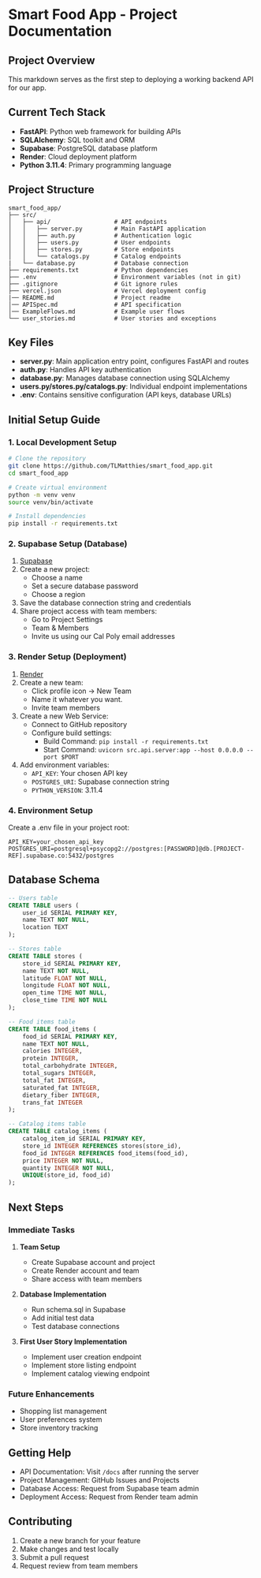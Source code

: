 # Smart Food App - Project Documentation

## Project Overview

This markdown serves as the first step to deploying a working backend API for our app.

## Current Tech Stack

- **FastAPI**: Python web framework for building APIs
- **SQLAlchemy**: SQL toolkit and ORM
- **Supabase**: PostgreSQL database platform
- **Render**: Cloud deployment platform
- **Python 3.11.4**: Primary programming language

## Project Structure

```
smart_food_app/
├── src/
│   ├── api/                  # API endpoints
│   │   ├── server.py         # Main FastAPI application
│   │   ├── auth.py           # Authentication logic
│   │   ├── users.py          # User endpoints
│   │   ├── stores.py         # Store endpoints
│   │   └── catalogs.py       # Catalog endpoints
|   └── database.py           # Database connection
├── requirements.txt          # Python dependencies
├── .env                      # Environment variables (not in git)
├── .gitignore                # Git ignore rules
├── vercel.json               # Vercel deployment config
|── README.md                 # Project readme
│── APISpec.md                # API specification
│── ExampleFlows.md           # Example user flows
└── user_stories.md           # User stories and exceptions
```

## Key Files

- **server.py**: Main application entry point, configures FastAPI and routes
- **auth.py**: Handles API key authentication
- **database.py**: Manages database connection using SQLAlchemy
- **users.py/stores.py/catalogs.py**: Individual endpoint implementations
- **.env**: Contains sensitive configuration (API keys, database URLs)

## Initial Setup Guide

### 1. Local Development Setup

```bash
# Clone the repository
git clone https://github.com/TLMatthies/smart_food_app.git
cd smart_food_app

# Create virtual environment
python -m venv venv
source venv/bin/activate

# Install dependencies
pip install -r requirements.txt
```

### 2. Supabase Setup (Database)

1. [Supabase](https://supabase.com/)
2. Create a new project:
   - Choose a name
   - Set a secure database password
   - Choose a region
3. Save the database connection string and credentials
4. Share project access with team members:
   - Go to Project Settings
   - Team & Members
   - Invite us using our Cal Poly email addresses

### 3. Render Setup (Deployment)

1. [Render](https://render.com/)
2. Create a new team:
   - Click profile icon → New Team
   - Name it whatever you want.
   - Invite team members
3. Create a new Web Service:
   - Connect to GitHub repository
   - Configure build settings:
     - Build Command: `pip install -r requirements.txt`
     - Start Command: `uvicorn src.api.server:app --host 0.0.0.0 --port $PORT`
4. Add environment variables:
   - `API_KEY`: Your chosen API key
   - `POSTGRES_URI`: Supabase connection string
   - `PYTHON_VERSION`: 3.11.4

### 4. Environment Setup

Create a .env file in your project root:

```
API_KEY=your_chosen_api_key
POSTGRES_URI=postgresql+psycopg2://postgres:[PASSWORD]@db.[PROJECT-REF].supabase.co:5432/postgres
```

## Database Schema

```sql
-- Users table
CREATE TABLE users (
    user_id SERIAL PRIMARY KEY,
    name TEXT NOT NULL,
    location TEXT
);

-- Stores table
CREATE TABLE stores (
    store_id SERIAL PRIMARY KEY,
    name TEXT NOT NULL,
    latitude FLOAT NOT NULL,
    longitude FLOAT NOT NULL,
    open_time TIME NOT NULL,
    close_time TIME NOT NULL
);

-- Food items table
CREATE TABLE food_items (
    food_id SERIAL PRIMARY KEY,
    name TEXT NOT NULL,
    calories INTEGER,
    protein INTEGER,
    total_carbohydrate INTEGER,
    total_sugars INTEGER,
    total_fat INTEGER,
    saturated_fat INTEGER,
    dietary_fiber INTEGER,
    trans_fat INTEGER
);

-- Catalog items table
CREATE TABLE catalog_items (
    catalog_item_id SERIAL PRIMARY KEY,
    store_id INTEGER REFERENCES stores(store_id),
    food_id INTEGER REFERENCES food_items(food_id),
    price INTEGER NOT NULL,
    quantity INTEGER NOT NULL,
    UNIQUE(store_id, food_id)
);
```

## Next Steps

### Immediate Tasks

1. **Team Setup**

   - Create Supabase account and project
   - Create Render account and team
   - Share access with team members

2. **Database Implementation**

   - Run schema.sql in Supabase
   - Add initial test data
   - Test database connections

3. **First User Story Implementation**
   - Implement user creation endpoint
   - Implement store listing endpoint
   - Implement catalog viewing endpoint

### Future Enhancements

- Shopping list management
- User preferences system
- Store inventory tracking

## Getting Help

- API Documentation: Visit `/docs` after running the server
- Project Management: GitHub Issues and Projects
- Database Access: Request from Supabase team admin
- Deployment Access: Request from Render team admin

## Contributing

1. Create a new branch for your feature
2. Make changes and test locally
3. Submit a pull request
4. Request review from team members
